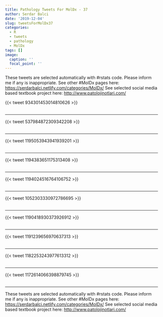 ```yaml
---
title: Pathology Tweets For MolDx - 37
author: Serdar Balci
date: '2019-12-04'
slug: tweetsForMolDx37
categories:
  - R
  - tweets
  - pathology
  - MolDx
tags: []
image:
  caption: ''
  focal_point: ''
---
```



These tweets are selected automatically with #rstats code. Please inform me if any is inappropriate.
See other #MolDx pages here: https://serdarbalci.netlify.com/categories/MolDx/ 
See selected social media based textbook project here: http://www.patolojinotlari.com/

{{< tweet 934301453014810626 >}}
<br>
<br>
<hr>
{{< tweet 537984872309342208 >}}
<br>
<br>
<hr>
{{< tweet 1195053943941939201 >}}
<br>
<br>
<hr>
{{< tweet 1194383651175313408 >}}
<br>
<br>
<hr>
{{< tweet 1194024516764106752 >}}
<br>
<br>
<hr>
{{< tweet 1052303330972786695 >}}
<br>
<br>
<hr>
{{< tweet 1190418930373926912 >}}
<br>
<br>
<hr>
{{< tweet 1191239656970637313 >}}
<br>
<br>
<hr>
{{< tweet 1182253243977613312 >}}
<br>
<br>
<hr>
{{< tweet 1172614066398879745 >}}
<br>
<br>
<hr>


These tweets are selected automatically with #rstats code. Please inform me if any is inappropriate.
See other #MolDx pages here: https://serdarbalci.netlify.com/categories/MolDx/ 
See selected social media based textbook project here: http://www.patolojinotlari.com/

